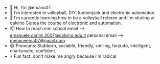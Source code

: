 - 👋 Hi, I’m @emanu07
- 👀 I’m interested in volleyball, DIY, lumberjack and electronic automation.
- 🌱 I’m currently learning how to be a volleyball referee and i'm studing at calvino Genoa the course of electronic and automation.
- 📫 How to reach me: school email --> emanuele.carlini.2007@calvino.edu.it    personal email --> memmeema07@gmail.com
- 😄 Pronouns: Stubborn, sociable, friendly, smiling, forzudo, intelligent, charismatic, confident.
- ⚡ Fun fact: don't make me angry because i'm radical

